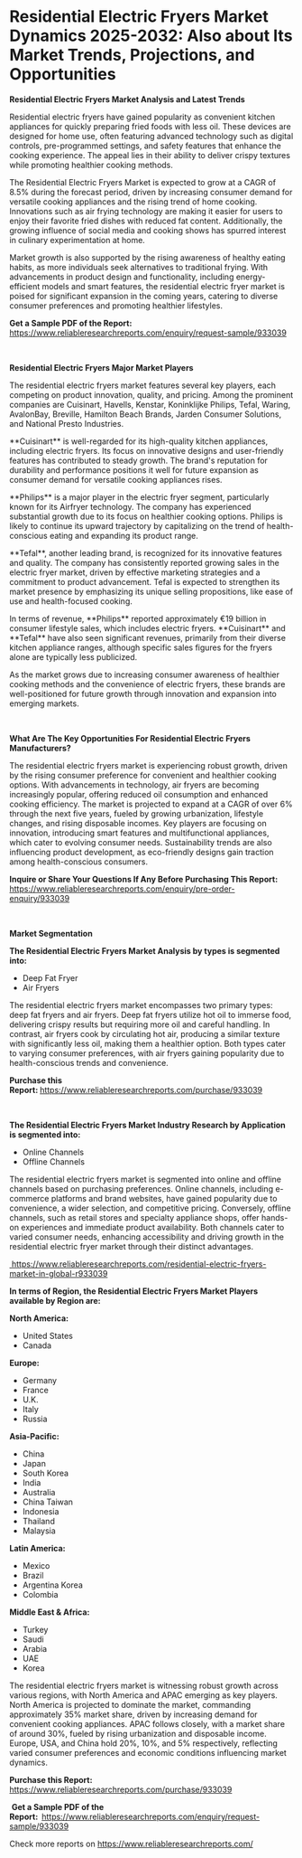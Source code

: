 <p><h1>Residential Electric Fryers Market Dynamics 2025-2032: Also about Its Market Trends, Projections, and Opportunities</h1></p><p><strong>Residential Electric Fryers Market Analysis and Latest Trends</strong></p>
<p><p>Residential electric fryers have gained popularity as convenient kitchen appliances for quickly preparing fried foods with less oil. These devices are designed for home use, often featuring advanced technology such as digital controls, pre-programmed settings, and safety features that enhance the cooking experience. The appeal lies in their ability to deliver crispy textures while promoting healthier cooking methods.</p><p>The Residential Electric Fryers Market is expected to grow at a CAGR of 8.5% during the forecast period, driven by increasing consumer demand for versatile cooking appliances and the rising trend of home cooking. Innovations such as air frying technology are making it easier for users to enjoy their favorite fried dishes with reduced fat content. Additionally, the growing influence of social media and cooking shows has spurred interest in culinary experimentation at home.</p><p>Market growth is also supported by the rising awareness of healthy eating habits, as more individuals seek alternatives to traditional frying. With advancements in product design and functionality, including energy-efficient models and smart features, the residential electric fryer market is poised for significant expansion in the coming years, catering to diverse consumer preferences and promoting healthier lifestyles.</p></p>
<p><strong>Get a Sample PDF of the Report:&nbsp;</strong> <a href="https://www.reliableresearchreports.com/enquiry/request-sample/933039?utm_campaign=2644&utm_medium=2&utm_source=Github&utm_content=ia&utm_term=21032025&utm_id=residential-electric-fryers">https://www.reliableresearchreports.com/enquiry/request-sample/933039</a></p>
<p>&nbsp;</p>
<p><strong>Residential Electric Fryers Major Market Players</strong></p>
<p><p>The residential electric fryers market features several key players, each competing on product innovation, quality, and pricing. Among the prominent companies are Cuisinart, Havells, Kenstar, Koninklijke Philips, Tefal, Waring, AvalonBay, Breville, Hamilton Beach Brands, Jarden Consumer Solutions, and National Presto Industries.</p><p>**Cuisinart** is well-regarded for its high-quality kitchen appliances, including electric fryers. Its focus on innovative designs and user-friendly features has contributed to steady growth. The brand's reputation for durability and performance positions it well for future expansion as consumer demand for versatile cooking appliances rises.</p><p>**Philips** is a major player in the electric fryer segment, particularly known for its Airfryer technology. The company has experienced substantial growth due to its focus on healthier cooking options. Philips is likely to continue its upward trajectory by capitalizing on the trend of health-conscious eating and expanding its product range.</p><p>**Tefal**, another leading brand, is recognized for its innovative features and quality. The company has consistently reported growing sales in the electric fryer market, driven by effective marketing strategies and a commitment to product advancement. Tefal is expected to strengthen its market presence by emphasizing its unique selling propositions, like ease of use and health-focused cooking.</p><p>In terms of revenue, **Philips** reported approximately €19 billion in consumer lifestyle sales, which includes electric fryers. **Cuisinart** and **Tefal** have also seen significant revenues, primarily from their diverse kitchen appliance ranges, although specific sales figures for the fryers alone are typically less publicized.</p><p>As the market grows due to increasing consumer awareness of healthier cooking methods and the convenience of electric fryers, these brands are well-positioned for future growth through innovation and expansion into emerging markets.</p></p>
<p>&nbsp;</p>
<p><strong>What Are The Key Opportunities For Residential Electric Fryers Manufacturers?</strong></p>
<p><p>The residential electric fryers market is experiencing robust growth, driven by the rising consumer preference for convenient and healthier cooking options. With advancements in technology, air fryers are becoming increasingly popular, offering reduced oil consumption and enhanced cooking efficiency. The market is projected to expand at a CAGR of over 6% through the next five years, fueled by growing urbanization, lifestyle changes, and rising disposable incomes. Key players are focusing on innovation, introducing smart features and multifunctional appliances, which cater to evolving consumer needs. Sustainability trends are also influencing product development, as eco-friendly designs gain traction among health-conscious consumers.</p></p>
<p><strong>Inquire or Share Your Questions If Any Before Purchasing This Report:</strong> <a href="https://www.reliableresearchreports.com/enquiry/pre-order-enquiry/933039?utm_campaign=2644&utm_medium=2&utm_source=Github&utm_content=ia&utm_term=21032025&utm_id=residential-electric-fryers">https://www.reliableresearchreports.com/enquiry/pre-order-enquiry/933039</a></p>
<p>&nbsp;</p>
<p><strong>Market Segmentation</strong></p>
<p><strong>The Residential Electric Fryers Market Analysis by types is segmented into:</strong></p>
<p><ul><li>Deep Fat Fryer</li><li>Air Fryers</li></ul></p>
<p><p>The residential electric fryers market encompasses two primary types: deep fat fryers and air fryers. Deep fat fryers utilize hot oil to immerse food, delivering crispy results but requiring more oil and careful handling. In contrast, air fryers cook by circulating hot air, producing a similar texture with significantly less oil, making them a healthier option. Both types cater to varying consumer preferences, with air fryers gaining popularity due to health-conscious trends and convenience.</p></p>
<p><strong>Purchase this Report:&nbsp;</strong><a href="https://www.reliableresearchreports.com/purchase/933039?utm_campaign=2644&utm_medium=2&utm_source=Github&utm_content=ia&utm_term=21032025&utm_id=residential-electric-fryers">https://www.reliableresearchreports.com/purchase/933039</a></p>
<p>&nbsp;</p>
<p><strong>The Residential Electric Fryers Market Industry Research by Application is segmented into:</strong></p>
<p><ul><li>Online Channels</li><li>Offline Channels</li></ul></p>
<p><p>The residential electric fryers market is segmented into online and offline channels based on purchasing preferences. Online channels, including e-commerce platforms and brand websites, have gained popularity due to convenience, a wider selection, and competitive pricing. Conversely, offline channels, such as retail stores and specialty appliance shops, offer hands-on experiences and immediate product availability. Both channels cater to varied consumer needs, enhancing accessibility and driving growth in the residential electric fryer market through their distinct advantages.</p></p>
<p><a href="https://www.reliableresearchreports.com/residential-electric-fryers-market-in-global-r933039?utm_campaign=2644&utm_medium=2&utm_source=Github&utm_content=ia&utm_term=21032025&utm_id=residential-electric-fryers">&nbsp;https://www.reliableresearchreports.com/residential-electric-fryers-market-in-global-r933039</a></p>
<p><strong>In terms of Region, the Residential Electric Fryers Market Players available by Region are:</strong></p>
<p>
    <p> <strong> North America: </strong>
        <ul>
            <li>United States</li>
            <li>Canada</li>
        </ul>
        </p> 
    <p> <strong> Europe: </strong>
        <ul>
            <li>Germany</li>
            <li>France</li>
            <li>U.K.</li>
            <li>Italy</li>
            <li>Russia</li>
        </ul>
        </p> 
    <p> <strong> Asia-Pacific: </strong>
        <ul>
            <li>China</li>
            <li>Japan</li>
            <li>South Korea</li>
            <li>India</li>
            <li>Australia</li>
            <li>China Taiwan</li>
            <li>Indonesia</li>
            <li>Thailand</li>
            <li>Malaysia</li>
        </ul>
        </p> 
    <p> <strong> Latin America: </strong>
        <ul>
            <li>Mexico</li>
            <li>Brazil</li>
            <li>Argentina Korea</li>
            <li>Colombia</li>
        </ul>
        </p> 
    <p> <strong> Middle East & Africa: </strong>
        <ul>
            <li>Turkey</li>
            <li>Saudi</li>
            <li>Arabia</li>
            <li>UAE</li>
            <li>Korea</li>
        </ul>
    </p>
    </p>
<p><p>The residential electric fryers market is witnessing robust growth across various regions, with North America and APAC emerging as key players. North America is projected to dominate the market, commanding approximately 35% market share, driven by increasing demand for convenient cooking appliances. APAC follows closely, with a market share of around 30%, fueled by rising urbanization and disposable income. Europe, USA, and China hold 20%, 10%, and 5% respectively, reflecting varied consumer preferences and economic conditions influencing market dynamics.</p></p>
<p><strong>Purchase this Report: </strong><a href="https://www.reliableresearchreports.com/purchase/933039?utm_campaign=2644&utm_medium=2&utm_source=Github&utm_content=ia&utm_term=21032025&utm_id=residential-electric-fryers">https://www.reliableresearchreports.com/purchase/933039</a></p>
<p>&nbsp;<strong>Get a Sample PDF of the Report:&nbsp;&nbsp;</strong><a href="https://www.reliableresearchreports.com/enquiry/request-sample/933039?utm_campaign=2644&utm_medium=2&utm_source=Github&utm_content=ia&utm_term=21032025&utm_id=residential-electric-fryers">https://www.reliableresearchreports.com/enquiry/request-sample/933039</a></p>
<p><strong></strong></p>
<p>Check more reports on <a href="https://www.reliableresearchreports.com/?utm_campaign=2644&utm_medium=2&utm_source=Github&utm_content=ia&utm_term=21032025&utm_id=residential-electric-fryers">https://www.reliableresearchreports.com/</a></p>